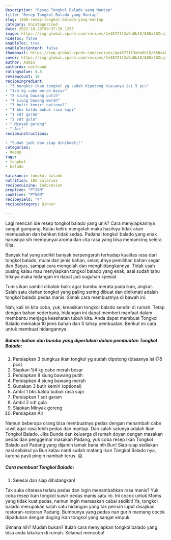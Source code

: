 ```yaml
---
description: "Resep Tongkol Balado yang Mantap"
title: "Resep Tongkol Balado yang Mantap"
slug: 1400-resep-tongkol-balado-yang-mantap
category: Uncategorized
date: 2022-10-28T09:37:28.129Z
image: https://img-global.cpcdn.com/recipes/4e48721f3a9a8b18/680x482cq70/tongkol-balado-foto-resep-utama.jpg
hideToc: false
enableToc: true
enableTocContent: false
thumbnail: https://img-global.cpcdn.com/recipes/4e48721f3a9a8b18/680x482cq70/tongkol-balado-foto-resep-utama.jpg
cover: https://img-global.cpcdn.com/recipes/4e48721f3a9a8b18/680x482cq70/tongkol-balado-foto-resep-utama.jpg
author: Admin
authorAv: notfound
ratingvalue: 4.8
reviewcount: 18
recipeingredient:
- "3 bungkus ikan tongkol yg sudah dipotong biasanya isi 5 pcs"
- "1/4 kg cabe merah besar"
- "8 siung bawang putih"
- "4 siung bawang merah"
- "3 butir kemiri optional"
- "1 bks kaldu bubuk rasa sapi"
- "1 sdt garam"
- "2 sdt gula"
- " Minyak goreng"
- " Air"
recipeinstructions:

- "Sudah jadi dan siap dinikmati!"
categories:
- Resep
tags:
- tongkol
- balado

katakunci: tongkol balado 
nutrition: 185 calories
recipecuisine: Indonesian
preptime: "PT38M"
cooktime: "PT56M"
recipeyield: "4"
recipecategory: Dinner

---
```





Lagi mencari ide resep tongkol balado yang unik? Cara menyiapkannya sangat gampang. Kalau keliru mengolah maka hasilnya tidak akan memuaskan dan bahkan tidak sedap. Padahal tongkol balado yang enak harusnya sih mempunyai aroma dan cita rasa yang bisa memancing selera Kita.





Banyak hal yang sedikit banyak berpengaruh terhadap kualitas rasa dari tongkol balado, mulai dari jenis bahan, selanjutnya pemilihan bahan segar dan Bagus, sampai cara mengolah dan menghidangkannya. Tidak usah pusing kalau mau menyiapkan tongkol balado yang enak,      asal sudah tahu triknya maka hidangan ini dapat jadi suguhan spesial.














Tumis ikan sambil dibolak-balik agar bumbu merata pada ikan, angkat. Salah satu olahan tongkol yang paling sering dibuat dan dinikmati adalah tongkol balado pedas manis. Simak cara membuatnya di bawah ini.






Nah, kali ini kita coba, yuk, kreasikan tongkol balado sendiri di rumah. Tetap dengan bahan sederhana, hidangan ini dapat memberi manfaat dalam membantu menjaga kesehatan tubuh kita. Anda dapat membuat Tongkol Balado memakai 10 jenis bahan dan 0 tahap pembuatan. Berikut ini cara untuk membuat hidangannya.

<!--inarticleads1-->

##### Bahan-bahan dan bumbu yang diperlukan dalam pembuatan Tongkol Balado:

1. Persiapkan 3 bungkus ikan tongkol yg sudah dipotong (biasanya isi @5 pcs)
1. Siapkan 1/4 kg cabe merah besar
1. Persiapkan 8 siung bawang putih
1. Persiapkan 4 siung bawang merah
1. Gunakan 3 butir kemiri (optional)
1. Ambil 1 bks kaldu bubuk rasa sapi
1. Persiapkan 1 sdt garam
1. Ambil 2 sdt gula
1. Siapkan  Minyak goreng
1. Persiapkan  Air


Namun beberapa orang bisa membuatnya pedas dengan menambah cabe rawit agar rasa lebih pedas dan mantap. Dan salah satunya adalah Ikan Tongkol Balado. Jika Bunda dan keluarga di rumah doyan dengan masakan pedas dan penggemar masakan Padang, yuk coba resep Ikan Tongkol Balado asli Padang yang dijamin lamak bana nih Bun! Siap-siap sediakan nasi sebakul ya Bun kalau nanti sudah matang Ikan Tongkol Balado nya, karena pasti pingin nambah terus. 😋. 

<!--inarticleads2-->

##### Cara membuat Tongkol Balado:


1. Selesai dan siap dihidangkan!

Tak suka citarasa terlalu pedas dan ingin menambahkan rasa manis? Yuk coba resep ikan tongkol suwir pedas manis satu ini. Ini cocok untuk Moms yang tidak kuat pedas, namun ingin merasakan cabai sedikit! Ya, tongkol balado merupakan salah satu hidangan yang tak pernah luput disajikan restoran-restoran Padang. Bumbunya yang pedas nan gurih memang cocok dipadukan dengan daging ikan tongkol yang sangat empuk. 

Gimana nih? Mudah bukan? Itulah cara menyiapkan tongkol balado yang bisa anda lakukan di rumah. Selamat mencoba!
